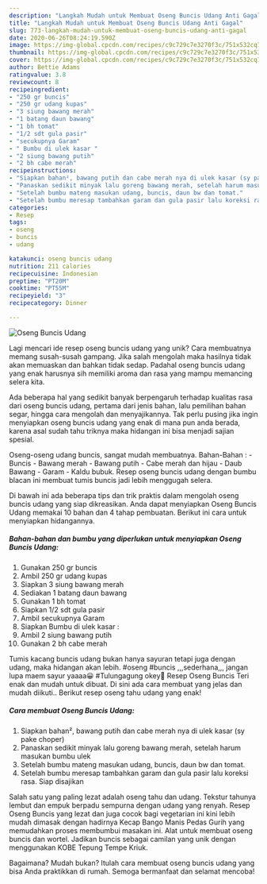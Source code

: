 ```yaml
---
description: "Langkah Mudah untuk Membuat Oseng Buncis Udang Anti Gagal"
title: "Langkah Mudah untuk Membuat Oseng Buncis Udang Anti Gagal"
slug: 773-langkah-mudah-untuk-membuat-oseng-buncis-udang-anti-gagal
date: 2020-06-26T08:24:19.590Z
image: https://img-global.cpcdn.com/recipes/c9c729c7e3270f3c/751x532cq70/oseng-buncis-udang-foto-resep-utama.jpg
thumbnail: https://img-global.cpcdn.com/recipes/c9c729c7e3270f3c/751x532cq70/oseng-buncis-udang-foto-resep-utama.jpg
cover: https://img-global.cpcdn.com/recipes/c9c729c7e3270f3c/751x532cq70/oseng-buncis-udang-foto-resep-utama.jpg
author: Bettie Adams
ratingvalue: 3.8
reviewcount: 8
recipeingredient:
- "250 gr buncis"
- "250 gr udang kupas"
- "3 siung bawang merah"
- "1 batang daun bawang"
- "1 bh tomat"
- "1/2 sdt gula pasir"
- "secukupnya Garam"
- " Bumbu di ulek kasar "
- "2 siung bawang putih"
- "2 bh cabe merah"
recipeinstructions:
- "Siapkan bahan², bawang putih dan cabe merah nya di ulek kasar (sy pake choper)"
- "Panaskan sedikit minyak lalu goreng bawang merah, setelah harum masukan bumbu ulek"
- "Setelah bumbu mateng masukan udang, buncis, daun bw dan tomat."
- "Setelah bumbu meresap tambahkan garam dan gula pasir lalu koreksi rasa. Siap disajikan"
categories:
- Resep
tags:
- oseng
- buncis
- udang

katakunci: oseng buncis udang 
nutrition: 211 calories
recipecuisine: Indonesian
preptime: "PT20M"
cooktime: "PT55M"
recipeyield: "3"
recipecategory: Dinner

---
```



![Oseng Buncis Udang](https://img-global.cpcdn.com/recipes/c9c729c7e3270f3c/751x532cq70/oseng-buncis-udang-foto-resep-utama.jpg)

Lagi mencari ide resep oseng buncis udang yang unik? Cara membuatnya memang susah-susah gampang. Jika salah mengolah maka hasilnya tidak akan memuaskan dan bahkan tidak sedap. Padahal oseng buncis udang yang enak harusnya sih memiliki aroma dan rasa yang mampu memancing selera kita.

Ada beberapa hal yang sedikit banyak berpengaruh terhadap kualitas rasa dari oseng buncis udang, pertama dari jenis bahan, lalu pemilihan bahan segar, hingga cara mengolah dan menyajikannya. Tak perlu pusing jika ingin menyiapkan oseng buncis udang yang enak di mana pun anda berada, karena asal sudah tahu triknya maka hidangan ini bisa menjadi sajian spesial.

Oseng-oseng udang buncis, sangat mudah membuatnya. Bahan-Bahan : - Buncis - Bawang merah - Bawang putih - Cabe merah dan hijau - Daub Bawang - Garam - Kaldu bubuk. Resep oseng buncis udang dengan bumbu blacan ini membuat tumis buncis jadi lebih menggugah selera.


Di bawah ini ada beberapa tips dan trik praktis dalam mengolah oseng buncis udang yang siap dikreasikan. Anda dapat menyiapkan Oseng Buncis Udang memakai 10 bahan dan 4 tahap pembuatan. Berikut ini cara untuk menyiapkan hidangannya.

<!--inarticleads1-->

##### Bahan-bahan dan bumbu yang diperlukan untuk menyiapkan Oseng Buncis Udang:

1. Gunakan 250 gr buncis
1. Ambil 250 gr udang kupas
1. Siapkan 3 siung bawang merah
1. Sediakan 1 batang daun bawang
1. Gunakan 1 bh tomat
1. Siapkan 1/2 sdt gula pasir
1. Ambil secukupnya Garam
1. Siapkan  Bumbu di ulek kasar :
1. Ambil 2 siung bawang putih
1. Gunakan 2 bh cabe merah


Tumis kacang buncis udang bukan hanya sayuran tetapi juga dengan udang, maka hidangan akan lebih. #oseng #buncis ,,,sederhana,,, jangan lupa maem sayur yaaaa😀 #Tulungagung okey🙋 Resep Oseng Buncis Teri enak dan mudah untuk dibuat. Di sini ada cara membuat yang jelas dan mudah diikuti.. Berikut resep oseng tahu udang yang enak! 

<!--inarticleads2-->

##### Cara membuat Oseng Buncis Udang:

1. Siapkan bahan², bawang putih dan cabe merah nya di ulek kasar (sy pake choper)
1. Panaskan sedikit minyak lalu goreng bawang merah, setelah harum masukan bumbu ulek
1. Setelah bumbu mateng masukan udang, buncis, daun bw dan tomat.
1. Setelah bumbu meresap tambahkan garam dan gula pasir lalu koreksi rasa. Siap disajikan


Salah satu yang paling lezat adalah oseng tahu dan udang. Tekstur tahunya lembut dan empuk berpadu sempurna dengan udang yang renyah. Resep Oseng Buncis yang lezat dan juga cocok bagi vegetarian ini kini lebih mudah dimasak dengan hadirnya Kecap Bango Manis Pedas Gurih yang memudahkan proses membumbui masakan ini. Alat untuk membuat oseng buncis dan wortel. Jadikan buncis sebagai camilan yang unik dengan menggunakan KOBE Tepung Tempe Kriuk. 

Bagaimana? Mudah bukan? Itulah cara membuat oseng buncis udang yang bisa Anda praktikkan di rumah. Semoga bermanfaat dan selamat mencoba!
